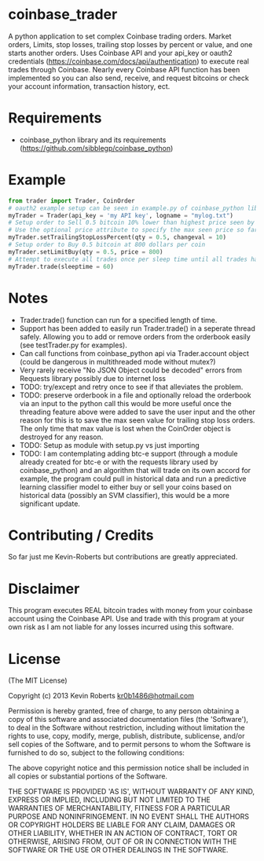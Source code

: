 coinbase_trader
===============

A python application to set complex Coinbase trading orders. 
Market orders, Limits, stop losses, trailing stop losses by percent or value, and one starts another orders.
Uses Coinbase API and your api_key or oauth2 credentials (https://coinbase.com/docs/api/authentication)
to execute real trades through Coinbase. Nearly every Coinbase API function has been implemented so you can
also send, receive, and request bitcoins or check your account information, transaction history, ect. 

Requirements
============

- coinbase_python library and its requirements (https://github.com/sibblegp/coinbase_python)


Example
=======

```python
from trader import Trader, CoinOrder
# oauth2 example setup can be seen in example.py of coinbase_python library
myTrader = Trader(api_key = 'my API key', logname = "mylog.txt")
# Setup order to Sell 0.5 bitcoin 10% lower than highest price seen by Trader.trade() 
# Use the optional price attribute to specify the max seen price so far, default is 0.
myTrader.setTrailingStopLossPercent(qty = 0.5, changeval = 10) 
# Setup order to Buy 0.5 bitcoin at 800 dollars per coin
myTrader.setLimitBuy(qty = 0.5, price = 800)
# Attempt to execute all trades once per sleep time until all trades have been executed
myTrader.trade(sleeptime = 60)
```


Notes
=====

- Trader.trade() function can run for a specified length of time. 
- Support has been added to easily run Trader.trade() in a seperate thread safely. Allowing you to add or remove
orders from the orderbook easily (see testTrader.py for examples).
- Can call functions from coinbase_python api via Trader.account object (could be dangerous in multithreaded mode without mutex?)
- Very rarely receive "No JSON Object could be decoded" errors from Requests library possibly due to internet loss
- TODO: try/except and retry once to see if that alleviates the problem. 
- TODO: preserve orderbook in a file and optionally reload the orderbook via an input to the python call
        this would be more useful once the threading feature above were added to save the user input
        and the other reason for this is to save the max seen value for trailing stop loss orders.
        The only time that max value is lost when the CoinOrder object is destroyed for any reason. 
- TODO: Setup as module with setup.py vs just importing
- TODO: I am contemplating adding btc-e support (through a module already created for btc-e or with the requests                library used by coinbase_python) and an algorithm that will trade on its own accord
        for example, the program could pull in historical data and run a predictive learning classifier model
        to either buy or sell your coins based on historical data (possibly an SVM classifier), this would be
        a more significant update.


Contributing / Credits
============
So far just me Kevin-Roberts but contributions are greatly appreciated.

Disclaimer
==========

This program executes REAL bitcoin trades with money from your coinbase account using the Coinbase API.
Use and trade with this program at your own risk as I am not liable for any losses incurred using this software.

License
=======

(The MIT License)

Copyright (c) 2013 Kevin Roberts <kr0b1486@hotmail.com>

Permission is hereby granted, free of charge, to any person obtaining a copy of this software and associated documentation files (the 'Software'), to deal in the Software without restriction, including without limitation the rights to use, copy, modify, merge, publish, distribute, sublicense, and/or sell copies of the Software, and to permit persons to whom the Software is furnished to do so, subject to the following conditions:

The above copyright notice and this permission notice shall be included in all copies or substantial portions of the Software.

THE SOFTWARE IS PROVIDED 'AS IS', WITHOUT WARRANTY OF ANY KIND, EXPRESS OR IMPLIED, INCLUDING BUT NOT LIMITED TO THE WARRANTIES OF MERCHANTABILITY, FITNESS FOR A PARTICULAR PURPOSE AND NONINFRINGEMENT. IN NO EVENT SHALL THE AUTHORS OR COPYRIGHT HOLDERS BE LIABLE FOR ANY CLAIM, DAMAGES OR OTHER LIABILITY, WHETHER IN AN ACTION OF CONTRACT, TORT OR OTHERWISE, ARISING FROM, OUT OF OR IN CONNECTION WITH THE SOFTWARE OR THE USE OR OTHER DEALINGS IN THE SOFTWARE.
